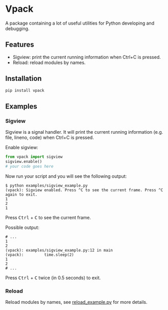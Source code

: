 # Vpack

A package containing a lot of useful utilities for Python developing and debugging.

## Features

- Sigview: print the current running information when Ctrl+C is pressed.
- Reload: reload modules by names.

## Installation

```bash
pip install vpack
```

## Examples

### Sigview

Sigview is a signal handler. It will print the current running information (e.g. file, lineno, code) when Ctrl+C is pressed.

Enable sigview:

```python
from vpack import sigview
sigview.enable()
# your code goes here
```

Now run your script and you will see the following output:
```
$ python examples/sigview_example.py
(vpack): Sigview enabled. Press ^C to see the current frame. Press ^C again to exit.
1
2
1
```

Press <kbd>Ctrl</kbd> + <kbd>C</kbd> to see the current frame.

Possible output:
```
# ...
1
2
(vpack): examples/sigview_example.py:12 in main
(vpack):         time.sleep(2)
1
2
# ...
```

Press <kbd>Ctrl</kbd> + <kbd>C</kbd> twice (in 0.5 seconds) to exit.

### Reload

Reload modules by names, see [reload_example.py](examples/reload_example.py) for more details.
